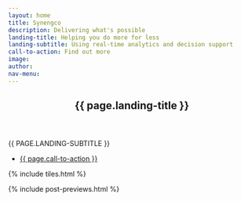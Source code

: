 ```yaml
---
layout: home
title: Synengco
description: Delivering what's possible
landing-title: Helping you do more for less
landing-subtitle: Using real-time analytics and decision support
call-to-action: Find out more
image:
author:
nav-menu:
---
```


<!-- Banner -->
<section id="banner" class="major">
	<div class="inner">
		<header class="major">
			<h1>{{ page.landing-title }}</h1>
		</header>
		<div class="content">
			<p style="text-transform: uppercase;">{{ page.landing-subtitle }}</p>
			<ul class="actions">
				<li><a href="#one" class="button next scrolly">{{ page.call-to-action }}</a></li>
			</ul>
		</div>
	</div>
</section>

<!-- Main -->
<div id="main">

<!-- One -->
{% include tiles.html %}

<!-- Two -->
{% include post-previews.html %}

</div>
